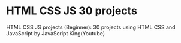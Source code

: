 # HTML CSS JS 30 projects
HTML CSS JS projects (Beginner): 30 projects using HTML CSS and JavaScript by JavaScript King(Youtube)
